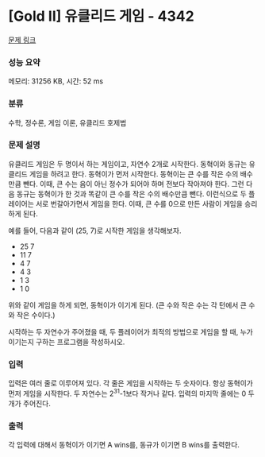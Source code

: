 # [Gold II] 유클리드 게임 - 4342 

[문제 링크](https://www.acmicpc.net/problem/4342) 

### 성능 요약

메모리: 31256 KB, 시간: 52 ms

### 분류

수학, 정수론, 게임 이론, 유클리드 호제법

### 문제 설명

<p>유클리드 게임은 두 명이서 하는 게임이고, 자연수 2개로 시작한다. 동혁이와 동규는 유클리드 게임을 하려고 한다. 동혁이가 먼저 시작한다. 동혁이는 큰 수를 작은 수의 배수만큼 뺀다. 이때, 큰 수는 음이 아닌 정수가 되어야 하며 전보다 작아져야 한다. 그런 다음 동규는 동혁이가 한 것과 똑같이 큰 수를 작은 수의 배수만큼 뺀다. 이런식으로 두 플레이어는 서로 번갈아가면서 게임을 한다. 이때, 큰 수를 0으로 만든 사람이 게임을 승리하게 된다.</p>

<p>예를 들어, 다음과 같이 (25, 7)로 시작한 게임을 생각해보자.</p>

<ul>
	<li>25 7</li>
	<li>11 7</li>
	<li>4 7</li>
	<li>4 3</li>
	<li>1 3</li>
	<li>1 0</li>
</ul>

<p>위와 같이 게임을 하게 되면, 동혁이가 이기게 된다. (큰 수와 작은 수는 각 턴에서 큰 수와 작은 수이다.)</p>

<p>시작하는 두 자연수가 주어졌을 때, 두 플레이어가 최적의 방법으로 게임을 할 때, 누가 이기는지 구하는 프로그램을 작성하시오.</p>

### 입력 

 <p>입력은 여러 줄로 이루어져 있다. 각 줄은 게임을 시작하는 두 숫자이다. 항상 동혁이가 먼저 게임을 시작한다. 두 자연수는 2<sup>31</sup>-1보다 작거나 같다. 입력의 마지막 줄에는 0 두 개가 주어진다.</p>

### 출력 

 <p>각 입력에 대해서 동혁이가 이기면 A wins를, 동규가 이기면 B wins를 출력한다.</p>

